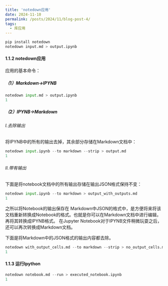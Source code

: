 ```yaml
---
title: 'notedown应用'
date: 2024-11-10
permalink: /posts/2024/11/blog-post-4/
tags:
  - 库应用
---
```

```bash
pip install notedown
notedown input.md > output.ipynb
```

#### 1.1.2 notedown应用

应用的基本命令：

##### （1）Markdown→IPYNB

```python
notedown input.md > output.ipynb
1
```

##### （2）IPYNB→Markdown

###### Ⅰ.去除输出

将IPYNB中的所有的输出去掉，其余部分存储在Markdown文档中：

```python
notedown input.ipynb --to markdown --strip > output.md
1
```

###### Ⅱ.带有输出

下面是将notebook文档中的所有输出存储在输出JSON格式保持不变：

```python
notedown input.ipynb --to markdown > output_with_outputs.md
1
```

之所以将Notebook的输出保存在 Markdown中JSON的格式中，是方便将来将该文档重新转换成Notebook的格式。也就是你可以在Markdown文档中进行编辑，再将其转换成IPYNB格式。 在Jupyter Notebook对于IPYNB文件稍微玩耍之后，还可以再次转换成Markdown文档。

下面是将Markdown中的JSON格式的输出内容都去除。

```python
notedown with_output_cells.md --to markdown --strip > no_output_cells.md
1
```

#### 1.1.3 运行Ipython

```python
notedown notebook.md --run > executed_notebook.ipynb
1
```